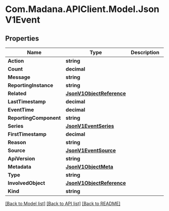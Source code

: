
# Com.Madana.APIClient.Model.JsonV1Event

## Properties

Name | Type | Description | Notes
------------ | ------------- | ------------- | -------------
**Action** | **string** |  | [optional] 
**Count** | **decimal** |  | [optional] 
**Message** | **string** |  | [optional] 
**ReportingInstance** | **string** |  | [optional] 
**Related** | [**JsonV1ObjectReference**](JsonV1ObjectReference.md) |  | [optional] 
**LastTimestamp** | **decimal** |  | [optional] 
**EventTime** | **decimal** |  | [optional] 
**ReportingComponent** | **string** |  | [optional] 
**Series** | [**JsonV1EventSeries**](JsonV1EventSeries.md) |  | [optional] 
**FirstTimestamp** | **decimal** |  | [optional] 
**Reason** | **string** |  | [optional] 
**Source** | [**JsonV1EventSource**](JsonV1EventSource.md) |  | [optional] 
**ApiVersion** | **string** |  | [optional] 
**Metadata** | [**JsonV1ObjectMeta**](JsonV1ObjectMeta.md) |  | [optional] 
**Type** | **string** |  | [optional] 
**InvolvedObject** | [**JsonV1ObjectReference**](JsonV1ObjectReference.md) |  | [optional] 
**Kind** | **string** |  | [optional] 

[[Back to Model list]](../README.md#documentation-for-models)
[[Back to API list]](../README.md#documentation-for-api-endpoints)
[[Back to README]](../README.md)

